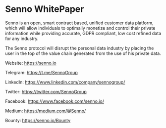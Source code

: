 # Senno WhitePaper
Senno is an open, smart contract based, unified customer data platform, which will allow individuals to optimally monetize and control their private information while providing accurate, GDPR compliant, low cost refined data for any industry.

The Senno protocol will disrupt the personal data industry by placing the user in the top of the value chain generated from the use of his private data.


Website:  https://senno.io

Telegram: https://t.me/SennoGroup

LinkedIn: https://www.linkedin.com/company/sennogroup/ 

Twitter:  https://twitter.com/SennoGroup 

Facebook: https://www.facebook.com/senno.io/

Medium: https://medium.com/@Senno/

Bounty: https://senno.io/Bounty
